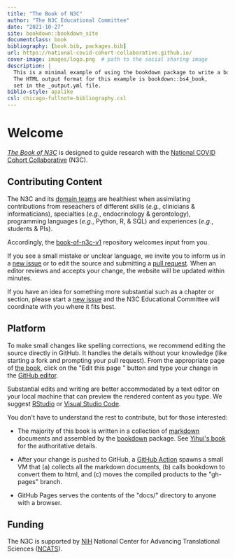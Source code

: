 ```yaml
---
title: "The Book of N3C"
author: "The N3C Educational Committee"
date: "2021-10-27"
site: bookdown::bookdown_site
documentclass: book
bibliography: [book.bib, packages.bib]
url: https://national-covid-cohort-collaborative.github.io/
cover-image: images/logo.png  # path to the social sharing image
description: |
  This is a minimal example of using the bookdown package to write a book.
  The HTML output format for this example is bookdown::bs4_book,
  set in the _output.yml file.
biblio-style: apalike
csl: chicago-fullnote-bibliography.csl
---
```


Welcome
==================

 *[The Book of N3C](https://national-covid-cohort-collaborative.github.io/book-of-n3c-v1/)* is designed to guide research with the [National COVID Cohort Collaborative](https://ncats.nih.gov/n3c) (N3C).

Contributing Content
------------------

The N3C and its [domain teams](https://covid.cd2h.org/domain-teams) are healthiest when assimilating contributions from reseachers of different skills (*e.g.*, clinicians & informaticians), specialties (*e.g.*, endocrinology & gerontology), programming languages (*e.g.*, Python, R, & SQL) and experiences (*e.g.*, students & PIs).

Accordingly, the [book-of-n3c-v1](https://github.com/National-COVID-Cohort-Collaborative/book-of-n3c-v1) repository welcomes input from you.

If you see a small mistake or unclear language, we invite you to inform us in a [new issue](https://github.com/National-COVID-Cohort-Collaborative/book-of-n3c-v1/issues) or to edit the source and submitting a [pull request](https://docs.github.com/en/github/collaborating-with-pull-requests/proposing-changes-to-your-work-with-pull-requests/about-pull-requests).  When an editor reviews and accepts your change, the website will be updated within minutes.

If you have an idea for something more substantial such as a chapter or section, please start a [new issue](https://github.com/National-COVID-Cohort-Collaborative/book-of-n3c-v1/issues) and the N3C Educational Committee will coordinate with you where it fits best.

Platform
------------------

To make small changes like spelling corrections, we recommend editing the source directly in GitHub.  It handles the details without your knowledge (like starting a fork and prompting your pull request).  From the appropriate page of [the book](https://national-covid-cohort-collaborative.github.io/book-of-n3c-v1/), click on the "Edit this page <span class="fab fa-github" aria-hidden="true"></span>" button and type your change in the [GitHub editor](https://docs.github.com/en/repositories/working-with-files/managing-files/editing-files).

Substantial edits and writing are better accommodated by a text editor on your local machine that can preview the rendered content as you type.  We suggest [RStudio](https://www.rstudio.com/products/rstudio/) or [Visual Studio Code](https://code.visualstudio.com/).

You don't have to understand the rest to contribute, but for those interested:

* The majority of this book is written in a collection of [markdown](https://guides.github.com/features/mastering-markdown/) documents and assembled by the [bookdown](https://bookdown.org/) package.  See [Yihui's book](https://bookdown.org/yihui/bookdown/) for the authoritative details.

* After your change is pushed to GitHub, a [GitHub Action](https://docs.github.com/en/actions/learn-github-actions/understanding-github-actions) spawns a small VM that (a) collects all the markdown documents, (b) calls bookdown to convert them to html, and (c) moves the compiled products to the "gh-pages" branch.

* GitHub Pages serves the contents of the "docs/" directory to anyone with a browser.

Funding
------------------

The N3C is supported by [NIH](https://www.nih.gov/) National Center for Advancing Translational Sciences ([NCATS](https://ncats.nih.gov/)).
